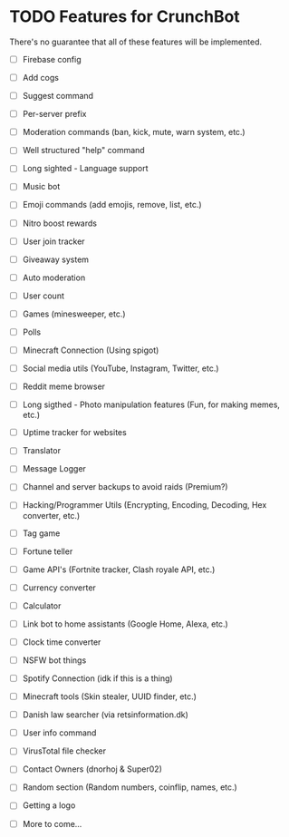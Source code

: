 # TODO Features for CrunchBot

There's no guarantee that all of these features will be implemented.

- [ ] Firebase config
- [ ] Add cogs
- [ ] Suggest command
- [ ] Per-server prefix
- [ ] Moderation commands (ban, kick, mute, warn system, etc.)
- [ ] Well structured "help" command
- [ ] Long sighted - Language support
- [ ] Music bot
- [ ] Emoji commands (add emojis, remove, list, etc.)
- [ ] Nitro boost rewards
- [ ] User join tracker
- [ ] Giveaway system
- [ ] Auto moderation
- [ ] User count
- [ ] Games (minesweeper, etc.)
- [ ] Polls
- [ ] Minecraft Connection (Using spigot)
- [ ] Social media utils (YouTube, Instagram, Twitter, etc.)
- [ ] Reddit meme browser
- [ ] Long sigthed - Photo manipulation features (Fun, for making memes, etc.)
- [ ] Uptime tracker for websites
- [ ] Translator
- [ ] Message Logger
- [ ] Channel and server backups to avoid raids (Premium?)
- [ ] Hacking/Programmer Utils (Encrypting, Encoding, Decoding, Hex converter, etc.)
- [ ] Tag game
- [ ] Fortune teller
- [ ] Game API's (Fortnite tracker, Clash royale API, etc.)
- [ ] Currency converter
- [ ] Calculator
- [ ] Link bot to home assistants (Google Home, Alexa, etc.)
- [ ] Clock time converter
- [ ] NSFW bot things
- [ ] Spotify Connection (idk if this is a thing)
- [ ] Minecraft tools (Skin stealer, UUID finder, etc.)
- [ ] Danish law searcher (via retsinformation.dk)
- [ ] User info command
- [ ] VirusTotal file checker
- [ ] Contact Owners (dnorhoj & Super02)
- [ ] Random section (Random numbers, coinflip, names, etc.)
- [ ] Getting a logo

- [ ] More to come...
